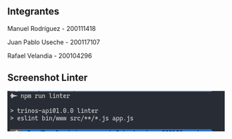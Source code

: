 ## Integrantes
Manuel Rodríguez - 200111418

Juan Pablo Useche - 200117107

Rafael Velandia - 200104296

## Screenshot Linter
![linter](screenshots\linter.jpeg)





